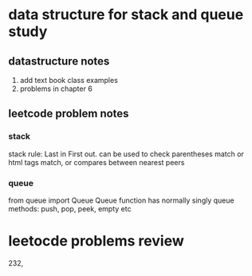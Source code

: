 # data structure for stack and queue study 
## datastructure notes
1. add text book class examples
2. problems in chapter 6 

## leetcode problem notes
### stack
stack rule: Last in First out. can be used to check parentheses match or html tags match, or compares between nearest peers
### queue
from queue import Queue
Queue function has normally singly queue methods: push, pop, peek, empty etc

# leetocde problems review
232, 

